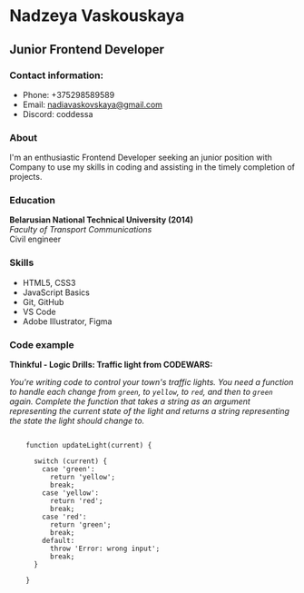 # Nadzeya Vaskouskaya

## Junior Frontend Developer

### Contact information:

- Phone: +375298589589
- Email: nadiavaskovskaya@gmail.com
- Discord: coddessa

### About

I'm an enthusiastic Frontend Developer seeking an junior position with Company to use my skills in coding and assisting in the timely completion of projects.

### Education

**Belarusian National Technical University (2014)**  
_Faculty of Transport Communications_  
Сivil engineer

### Skills

- HTML5, CSS3
- JavaScript Basics
- Git, GitHub
- VS Code
- Adobe Illustrator, Figma

### Code example

**Thinkful - Logic Drills: Traffic light from CODEWARS:**

_You're writing code to control your town's traffic lights. You need a function to handle each change from `green`, to `yellow`, to `red`, and then to `green` again.
Complete the function that takes a string as an argument representing the current state of the light and returns a string representing the state the light should change to._

```

    function updateLight(current) {

      switch (current) {
        case 'green':
          return 'yellow';
          break;
        case 'yellow':
          return 'red';
          break;
        case 'red':
          return 'green';
          break;
        default:
          throw 'Error: wrong input';
          break;
      }

    }





